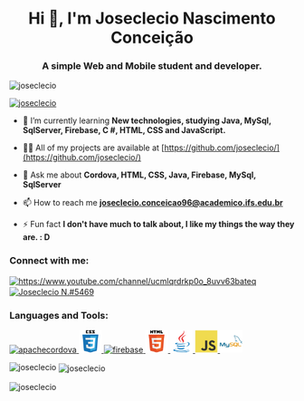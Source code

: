 <h1 align="center">Hi 👋, I'm Joseclecio Nascimento Conceição</h1>
<h3 align="center">A simple Web and Mobile student and developer.</h3>

<p align="left"> <img src="https://komarev.com/ghpvc/?username=joseclecio&label=Profile%20views&color=0e75b6&style=flat" alt="joseclecio" /> </p>

<p align="left"> <a href="https://github.com/ryo-ma/github-profile-trophy"><img src="https://github-profile-trophy.vercel.app/?username=joseclecio" alt="joseclecio" /></a> </p>

- 🌱 I’m currently learning **New technologies, studying Java, MySql, SqlServer, Firebase, C #, HTML, CSS and JavaScript.**

- 👨‍💻 All of my projects are available at [https://github.com/joseclecio/](https://github.com/joseclecio/)

- 💬 Ask me about **Cordova, HTML, CSS, Java, Firebase, MySql, SqlServer**

- 📫 How to reach me **joseclecio.conceicao96@academico.ifs.edu.br**

- ⚡ Fun fact **I don't have much to talk about, I like my things the way they are. : D**

<h3 align="left">Connect with me:</h3>
<p align="left">
<a href="https://www.youtube.com/c/https://www.youtube.com/channel/ucmlqrdrkp0o_8uvv63bateq" target="blank"><img align="center" src="https://cdn.jsdelivr.net/npm/simple-icons@3.0.1/icons/youtube.svg" alt="https://www.youtube.com/channel/ucmlqrdrkp0o_8uvv63bateq" height="30" width="40" /></a>
<a href="https://discord.gg/Joseclecio N.#5469" target="blank"><img align="center" src="https://cdn.jsdelivr.net/npm/simple-icons@3.0.1/icons/discord.svg" alt="Joseclecio N.#5469" height="30" width="40" /></a>
</p>

<h3 align="left">Languages and Tools:</h3>
<p align="left"> <a href="https://cordova.apache.org/" target="_blank"> <img src="https://www.vectorlogo.zone/logos/apache_cordova/apache_cordova-icon.svg" alt="apachecordova" width="40" height="40"/> </a> <a href="https://www.w3schools.com/css/" target="_blank"> <img src="https://raw.githubusercontent.com/devicons/devicon/master/icons/css3/css3-original-wordmark.svg" alt="css3" width="40" height="40"/> </a> <a href="https://firebase.google.com/" target="_blank"> <img src="https://www.vectorlogo.zone/logos/firebase/firebase-icon.svg" alt="firebase" width="40" height="40"/> </a> <a href="https://www.w3.org/html/" target="_blank"> <img src="https://raw.githubusercontent.com/devicons/devicon/master/icons/html5/html5-original-wordmark.svg" alt="html5" width="40" height="40"/> </a> <a href="https://www.java.com" target="_blank"> <img src="https://raw.githubusercontent.com/devicons/devicon/master/icons/java/java-original.svg" alt="java" width="40" height="40"/> </a> <a href="https://developer.mozilla.org/en-US/docs/Web/JavaScript" target="_blank"> <img src="https://raw.githubusercontent.com/devicons/devicon/master/icons/javascript/javascript-original.svg" alt="javascript" width="40" height="40"/> </a> <a href="https://www.mysql.com/" target="_blank"> <img src="https://raw.githubusercontent.com/devicons/devicon/master/icons/mysql/mysql-original-wordmark.svg" alt="mysql" width="40" height="40"/> </a> </p>

<p><img align="left" src="https://github-readme-stats.vercel.app/api/top-langs?username=joseclecio&show_icons=true&theme=dark&locale=en&layout=compact" alt="joseclecio" /></p>

<p>&nbsp;<img align="center" src="https://github-readme-stats.vercel.app/api?username=joseclecio&show_icons=true&theme=dark&locale=en" alt="joseclecio" /></p>

<p><img align="center" src="https://github-readme-streak-stats.herokuapp.com/?user=joseclecio&theme=dark" alt="joseclecio" /></p>
